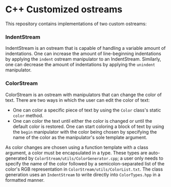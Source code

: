 # C++ Customized ostreams

This repository contains implementations of two custom ostreams:

### IndentStream

IndentStream is an ostream that is capable of handling a variable amount of indentations. One can increase the amount of 
line-beginning indentations by applying the `indent` ostream manipulator to an IndentStream. Similarly, one can decrease the 
amount of indentations by applying the `unindent` manipulator.

### ColorStream

ColorStream is an ostream with manipulators that can change the color of text. There are two ways in which the user can
edit the color of text:

- One can color a specific piece of text by using the `Color` class's static `color` method.
- One can color the text until either the color is changed or until the default color is restored. One can start coloring a block
of text by using the `begin` manipulator with the color being chosen by specifying the name of the color as the manipulator's
sole template argument.

As color changes are chosen using a function template with a class argument, a color must be encapsulated in a type. These
types are auto-generated by `ColorStream/utils/ColorGenerator.cpp`; a user only needs to specify the name of the color
followed by a semicolon-separated list of the color's RGB representation in `ColorStream/utils/ColorList.txt`. The class generation
uses an `IndentStream` to write directly into `ColorTypes.hpp` in a formatted manner.

